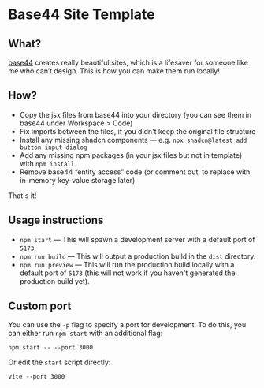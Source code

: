 # Base44 Site Template

## What?

[base44](https://base44.com/) creates really beautiful sites, which is a lifesaver for someone like me who can’t design. This is how you can make them run locally!

## How?

- Copy the jsx files from base44 into your directory (you can see them in base44 under Workspace > Code)
- Fix imports between the files, if you didn't keep the original file structure
- Install any missing shadcn components — e.g. `npx shadcn@latest add button input dialog`
- Add any missing npm packages (in your jsx files but not in template) with `npm install`
- Remove base44 “entity access” code (or comment out, to replace with in-memory key-value storage later)

That's it!


## Usage instructions

- `npm start` — This will spawn a development server with a default port of `5173`.
- `npm run build` — This will output a production build in the `dist` directory.
- `npm run preview` — This will run the production build locally with a default port of `5173` (this will not work if you haven't generated the production build yet).

## Custom port

You can use the `-p` flag to specify a port for development. To do this, you can either run `npm start` with an additional flag:

```
npm start -- --port 3000
```

Or edit the `start` script directly:

```
vite --port 3000
```
